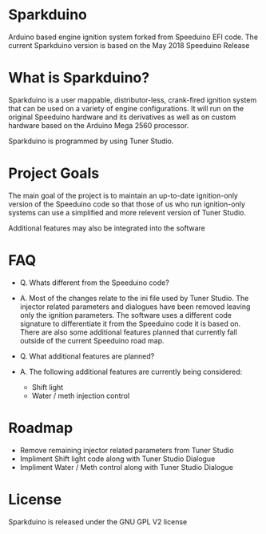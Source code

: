 Sparkduino
=========

Arduino based engine ignition system forked from Speeduino EFI code. The current Sparkduino version is based on the May 2018 Speeduino Release


What is Sparkduino?
===================

Sparkduino is a user mappable, distributor-less, crank-fired ignition system that can be used on a variety of engine configurations. It will run on the original Speeduino hardware and its derivatives as well as on custom hardware based on the Arduino Mega 2560 processor.

Sparkduino is programmed by using Tuner Studio.


Project Goals
=============

The main goal of the project is to maintain an up-to-date ignition-only version of the Speeduino code so that those of us who run ignition-only systems can use a simplified and more relevent version of Tuner Studio.

Additional features may also be integrated into the software


FAQ
===

- Q. Whats different from the Speeduino code?
- A. Most of the changes relate to the ini file used by Tuner Studio. The injector related parameters and dialogues have been removed leaving only the ignition parameters. The software uses a different code signature to differentiate it from the Speeduino code it is based on. There are also some additional features planned that currently fall outside of the current Speeduino road map.

- Q. What additional features are planned? 
- A. The following additional features are currently being considered:
  - Shift light
  - Water / meth injection control


Roadmap
=======

- Remove remaining injector related parameters from Tuner Studio
- Impliment Shift light code along with Tuner Studio Dialogue
- Impliment Water / Meth control along with Tuner Studio Dialogue


License
=======

Sparkduino is released under the GNU GPL V2 license
